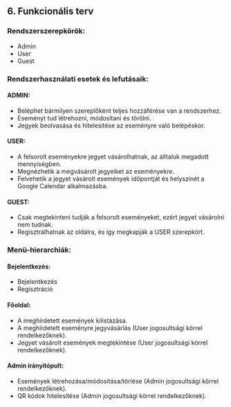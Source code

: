 ## 6. Funkcionális terv

### Rendszerszerepkörök:
- Admin
- User
- Guest

### Rendszerhasználati esetek és lefutásaik:
#### ADMIN:
- Beléphet bármilyen szereplőként teljes hozzáférése van a rendszerhez.
- Eseményt tud létrehozni, módosítani és törölni.
- Jegyek beolvasása és hitelesítése az eseményre való belépéskor.

#### USER:
- A felsorolt eseményekre jegyet vásárolhatnak, az álltaluk megadott mennyiségben.
- Megnézhetik a megvásárolt jegyeiket az eseményekre.
- Felvehetik a jegyet vásárolt események időpontját és helyszínét a Google Calendar alkalmazásba.


#### GUEST:
- Csak megtekinteni tudják a felsorolt eseményeket, ezért jegyet vásárolni nem tudnak.
- Regisztrálhatnak az oldalra, és így megkapják a USER szerepkört.

### Menü-hierarchiák:
#### Bejelentkezés:
- Bejelentkezés
- Regisztráció

#### Főoldal:
- A meghírdetett események kilistázása.
- A meghírdetett eseményre jegyvásárlás (User jogosultsági körrel rendelkezőknek).
- Jegyet vásárolt események megtekintése (User jogosultsági körrel rendelkezőknek).

#### Admin irányítópult:
- Események létrehozása/módosítása/törlése (Admin jogosultsági körrel rendelkezőknek).
- QR kódok hitelesítése (Admin jogosultsági körrel rendelkezőknek).
